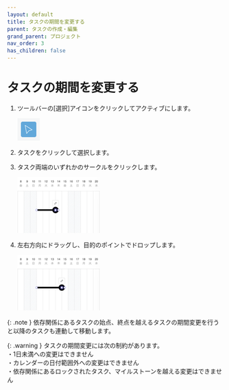 ```yaml
---
layout: default
title: タスクの期間を変更する
parent: タスクの作成・編集
grand_parent: プロジェクト
nav_order: 3
has_children: false
---
```


# タスクの期間を変更する

1. ツールバーの[選択]アイコンをクリックしてアクティブにします。

   <img src="../../assets/images/activetool-selection.png" width="52px">

2. タスクをクリックして選択します。
3. タスク両端のいずれかのサークルをクリックします。

   <img src="../../assets/images/projects/task/change-period-task/1.png" width="40%">

4. 左右方向にドラッグし、目的のポイントでドロップします。

   <img src="../../assets/images/projects/task/change-period-task/2.png" width="40%">

{: .note }
依存関係にあるタスクの始点、終点を越えるタスクの期間変更を行うと以降のタスクも連動して移動します。    

{: .warning }
タスクの期間変更には次の制約があります。  
・1日未満への変更はできません  
・カレンダーの日付範囲外への変更はできません  
・依存関係にあるロックされたタスク、マイルストーンを越える変更はできません